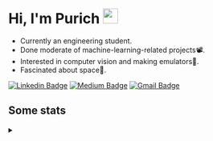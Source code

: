 <h1 align="left">Hi, I'm Purich
<img src="https://media.giphy.com/media/hvRJCLFzcasrR4ia7z/giphy.gif" width="30px"/></h1>

* Currently an engineering student.
* Done moderate of machine-learning-related projects:film_projector:.
* Interested in computer vision and making emulators:space_invader:.
* Fascinated about space:milky_way:.

[![Linkedin Badge](https://img.shields.io/badge/-Purich-blue?style=flat-square&logo=Linkedin&logoColor=white&link=https://www.linkedin.com/in/purich-siritip-16b3b3255/)](https://www.linkedin.com/in/purich-siritip-16b3b3255) [![Medium Badge](https://img.shields.io/badge/-@purich-gray?style=flat-square&labelColor=000000&logo=Medium&link=https://medium.com/@phuritsiritip)](https://medium.com/@phuritsiritip)
[![Gmail Badge](https://img.shields.io/badge/-mark.phurit@gmail.com-c14438?style=flat-square&logo=Gmail&logoColor=white&link=mailto:mark.phurit@gmail.com)](mailto:mark.phurit@gmail.com)

## Some stats

<details>
  <summary></summary>
  
  <!--START_SECTION:waka-->
**I'm a Night 🦉** 

```text
🌞 Morning    72 commits     ██████░░░░░░░░░░░░░░░░░░░   25.26% 
🌆 Daytime    70 commits     ██████░░░░░░░░░░░░░░░░░░░   24.56% 
🌃 Evening    119 commits    ██████████░░░░░░░░░░░░░░░   41.75% 
🌙 Night      24 commits     ██░░░░░░░░░░░░░░░░░░░░░░░   8.42%

```


📊 **This Week I Spent My Time On** 

```text
💬 Programming Languages: 
Python                   6 hrs 5 mins        ███████████████████████░░   94.18% 
C++                      14 mins             █░░░░░░░░░░░░░░░░░░░░░░░░   3.85% 
Other                    5 mins              ░░░░░░░░░░░░░░░░░░░░░░░░░   1.36% 
JSON                     2 mins              ░░░░░░░░░░░░░░░░░░░░░░░░░   0.6%

🐱‍💻 Projects: 
Computer Programming     5 hrs 43 mins       ██████████████████████░░░   88.63% 
Unit_Testing             24 mins             █░░░░░░░░░░░░░░░░░░░░░░░░   6.22% 
Lab_3_Serial_Communicatio19 mins             █░░░░░░░░░░░░░░░░░░░░░░░░   4.98% 
Template                 0 secs              ░░░░░░░░░░░░░░░░░░░░░░░░░   0.17%

```


<!--END_SECTION:waka-->

  <!--START_SECTION:waka-simple-->

```text
From: 19 January 2023 - To: 04 February 2023

Total Time: 17 hrs 2 mins

Python       14 hrs 24 mins  █████████████████████░░░░   84.51 %
C++          1 hr 8 mins     █▓░░░░░░░░░░░░░░░░░░░░░░░   06.67 %
YAML         47 mins         █▒░░░░░░░░░░░░░░░░░░░░░░░   04.67 %
Markdown     10 mins         ▒░░░░░░░░░░░░░░░░░░░░░░░░   01.07 %
Git Config   8 mins          ▒░░░░░░░░░░░░░░░░░░░░░░░░   00.83 %
JavaScript   6 mins          ░░░░░░░░░░░░░░░░░░░░░░░░░   00.60 %
```

<!--END_SECTION:waka-simple-->

  <!--![Anurag's GitHub stats](https://github-readme-stats.vercel.app/api?username=vikimark&show_icons=true&theme=gruvbox_light)-->
  
</details>

<!--
**vikimark/vikimark** is a ✨ _special_ ✨ repository because its `README.md` (this file) appears on your GitHub profile.

Here are some ideas to get you started:

- 🔭 I’m currently working on ...
- 🌱 I’m currently learning ...
- 👯 I’m looking to collaborate on ...
- 🤔 I’m looking for help with ...
- 💬 Ask me about ...
- 📫 How to reach me: ...
- 😄 Pronouns: ...
- ⚡ Fun fact: ...
-->
